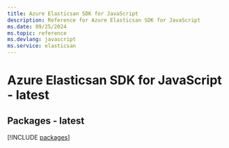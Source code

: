 ```yaml
---
title: Azure Elasticsan SDK for JavaScript
description: Reference for Azure Elasticsan SDK for JavaScript
ms.date: 09/25/2024
ms.topic: reference
ms.devlang: javascript
ms.service: elasticsan
---
```

# Azure Elasticsan SDK for JavaScript - latest
## Packages - latest
[!INCLUDE [packages](elasticsan-index.md)]